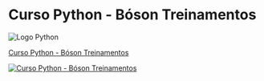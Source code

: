 # Curso Python - Bóson Treinamentos

![Logo Python](https://www.python.org/static/community_logos/python-logo.png)

[Curso Python - Bóson Treinamentos](https://www.youtube.com/watch?v=-VeVq64Fgw0)



[![Curso Python - Bóson Treinamentos](https://img.youtube.com/vi/-VeVq64Fgw0/0.jpg)](https://www.youtube.com/watch?v=-VeVq64Fgw0)



